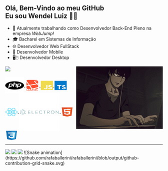 ## Olá, Bem-Vindo ao meu GitHub <br> Eu sou Wendel Luiz 👾🤟

- 💼 Atualmente trabalhando como Desenvolvedor Back-End Pleno na empresa <i>WebJump!</i>
- 🎓 Bacharel em Sistemas de Informação
- 🌐 Desenvolvedor Web FullStack
- 📱 Desenvolvedor Mobile
- 🖥🖱 Desenvolvedor Desktop
<div>
  <a href="https://github.com/wendellunny">
  <img height="180em" src="https://github-readme-stats.vercel.app/api/top-langs/?username=wendellunny&layout=compact&langs_count=7&theme=dracula"/>
  <img align="right" alt="Developer"  src="https://github.com/wendellunny/wendellunny/blob/master/img/tumblr_na4eugToNe1s5fa4co2_500%20(1)%20(2).gif"/>
</div>

<div style="display: inline_block"><br>
  <img align="center" alt="lunny-php" height="50" width="60" src="https://github.com/devicons/devicon/blob/master/icons/php/php-plain.svg">
  <img align="center" alt="lunny-laravel" height="35" width="45" src="https://github.com/devicons/devicon/blob/master/icons/laravel/laravel-plain-wordmark.svg">
  <img align="center" alt="lunny-Js" height="30" width="40" src="https://raw.githubusercontent.com/devicons/devicon/master/icons/javascript/javascript-plain.svg">
  <img align="center" alt="lunny-Ts" height="30" width="40" src="https://raw.githubusercontent.com/devicons/devicon/master/icons/typescript/typescript-plain.svg">
  <img align="center" alt="lunny-React" height="30" width="40" src="https://raw.githubusercontent.com/devicons/devicon/master/icons/react/react-original.svg">
  <img align="center" alt="lunny-electron" height="120" width="130" src="https://github.com/devicons/devicon/blob/master/icons/electron/electron-original-wordmark.svg">
  <img align="center" alt="lunny-HTML" height="30" width="40" src="https://raw.githubusercontent.com/devicons/devicon/master/icons/html5/html5-original.svg">
  <img align="center" alt="lunny-CSS" height="30" width="40" src="https://raw.githubusercontent.com/devicons/devicon/master/icons/css3/css3-original.svg">
  </div> 
<hr>
<div style="display: inline_block"> 
  <a href="https://www.instagram.com/wendel.lunny/" target="_blank"><img src="https://img.shields.io/badge/-Instagram-%23E4405F?style=for-the-badge&logo=instagram&logoColor=white" target="_blank"></a>
  <a href = "mailto:wendelferreiraportugal@gmail.com"><img src="https://img.shields.io/badge/-Gmail-%23333?style=for-the-badge&logo=gmail&logoColor=white" target="_blank"></a>
  <a href="https://www.linkedin.com/in/wendel-lunny" target="_blank"><img src="https://img.shields.io/badge/-LinkedIn-%230077B5?style=for-the-badge&logo=linkedin&logoColor=white" target="_blank"></a> 
  ![Snake animation](https://github.com/rafaballerini/rafaballerini/blob/output/github-contribution-grid-snake.svg)
 
</div>
